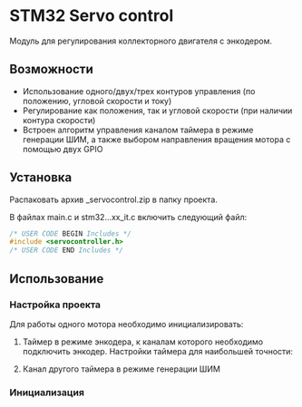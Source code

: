 # STM32 Servo control
Модуль для регулирования коллекторного двигателя с энкодером.
## Возможности
 - Использование одного/двух/трех контуров управления (по положению, угловой скорости и току)
 - Регулирование как положения, так и угловой скорости (при наличии контура скорости)
 - Встроен алгоритм управления каналом таймера в режиме генерации ШИМ, а также выбором направления вращения мотора с помощью двух GPIO

## Установка
Распаковать архив _servocontrol.zip в папку проекта.

В файлах main.c и stm32...xx_it.c включить следующий файл:
```c
/* USER CODE BEGIN Includes */
#include <servocontroller.h>
/* USER CODE END Includes */
```
## Использование
### Настройка проекта
Для работы одного мотора необходимо инициализировать:
1. Таймер в режиме энкодера, к каналам которого необходимо подключить энкодер.
   Настройки таймера для наибольшей точности:
   
3. Канал другого таймера в режиме генерации ШИМ
### Инициализация

